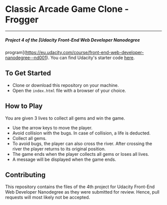 # Classic Arcade Game Clone - Frogger
---

##### Project 4 of the [Udacity Front-End Web Developer Nanodegree
program](https://eu.udacity.com/course/front-end-web-developer-nanodegree--nd001). You can find Udacity's starter code [here](https://github.com/udacity/frontend-nanodegree-arcade-game).


## To Get Started

* Clone or download this repository on your machine.
* Open the `index.html` file with a browser of your choice.

## How to Play

You are given 3 lives to collect all gems and win the game.

* Use the arrow keys to move the player.
* Avoid collision with the bugs. In case of collision, a life is deducted.
* Collect all gems.
* To avoid bugs, the player can also cross the river. After crossing the river the player returns to its original position.
* The game ends when the player collects all gems or loses all lives.
* A message will be displayed when the game ends.

## Contributing

This repository contains the files of the 4th project for Udacity Front-End Web Developer Nanodegree as they were submitted for review. Hence, pull requests will most likely not be accepted.

